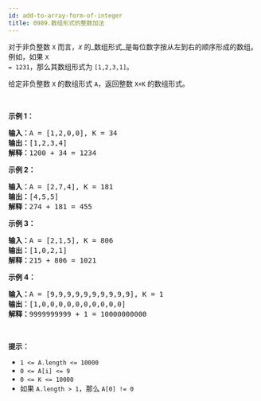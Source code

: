 ```yaml
---
id: add-to-array-form-of-integer
title: 0989.数组形式的整数加法
---
```

对于非负整数 <code>X</code> 而言，_<code>X</code>_ 的_数组形式_是每位数字按从左到右的顺序形成的数组。例如，如果 <code>X = 1231</code>，那么其数组形式为 <code>[1,2,3,1]</code>。

给定非负整数 <code>X</code> 的数组形式 <code>A</code>，返回整数 <code>X+K</code> 的数组形式。

 

**示例 1：**


<pre><strong>输入：</strong>A = [1,2,0,0], K = 34<br/><strong>输出：</strong>[1,2,3,4]<br/><strong>解释：</strong>1200 + 34 = 1234<br/></pre>

**示例 2：**


<pre><strong>输入：</strong>A = [2,7,4], K = 181<br/><strong>输出：</strong>[4,5,5]<br/><strong>解释：</strong>274 + 181 = 455<br/></pre>

**示例 3：**


<pre><strong>输入：</strong>A = [2,1,5], K = 806<br/><strong>输出：</strong>[1,0,2,1]<br/><strong>解释：</strong>215 + 806 = 1021<br/></pre>

**示例 4：**


<pre><strong>输入：</strong>A = [9,9,9,9,9,9,9,9,9,9], K = 1<br/><strong>输出：</strong>[1,0,0,0,0,0,0,0,0,0,0]<br/><strong>解释：</strong>9999999999 + 1 = 10000000000<br/></pre>

 

**提示：**

- <code>1 &lt;= A.length &lt;= 10000</code>
- <code>0 &lt;= A[i] &lt;= 9</code>
- <code>0 &lt;= K &lt;= 10000</code>
- 如果 <code>A.length &gt; 1</code>，那么 <code>A[0] != 0</code>